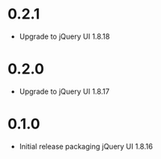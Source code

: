 # 0.2.1

* Upgrade to jQuery UI 1.8.18

# 0.2.0

* Upgrade to jQuery UI 1.8.17

# 0.1.0

* Initial release packaging jQuery UI 1.8.16

